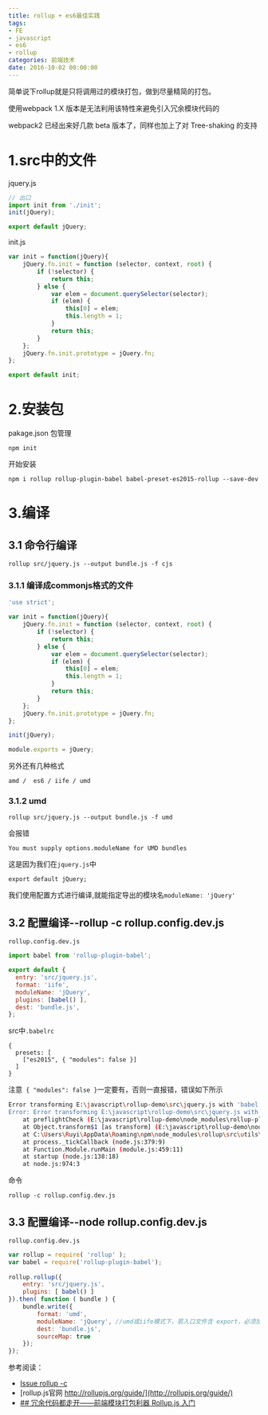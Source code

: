 ```yaml
---
title: rollup + es6最佳实践
tags: 
- FE
- javascript
- es6
- rollup
categories: 前端技术
date: 2016-10-02 00:00:00
---
```

简单说下rollup就是只将调用过的模块打包，做到尽量精简的打包。

使用webpack 1.X 版本是无法利用该特性来避免引入冗余模块代码的

webpack2 已经出来好几款 beta 版本了，同样也加上了对 Tree-shaking 的支持

# 1.src中的文件
jquery.js

```javascript
// 出口
import init from './init';
init(jQuery);

export default jQuery;
```
init.js

```javascript
var init = function(jQuery){
    jQuery.fn.init = function (selector, context, root) {
        if (!selector) {
            return this;
        } else {
            var elem = document.querySelector(selector);
            if (elem) {
                this[0] = elem;
                this.length = 1;
            }
            return this;
        }
    }; 
    jQuery.fn.init.prototype = jQuery.fn;
};

export default init;
```
# 2.安装包
pakage.json 包管理
```
npm init
```
开始安装
```
npm i rollup rollup-plugin-babel babel-preset-es2015-rollup --save-dev
```
# 3.编译
## 3.1 命令行编译

```
rollup src/jquery.js --output bundle.js -f cjs
```
### 3.1.1 编译成commonjs格式的文件

```javascript
'use strict';

var init = function(jQuery){
    jQuery.fn.init = function (selector, context, root) {
        if (!selector) {
            return this;
        } else {
            var elem = document.querySelector(selector);
            if (elem) {
                this[0] = elem;
                this.length = 1;
            }
            return this;
        }
    }; 
    jQuery.fn.init.prototype = jQuery.fn;
};

init(jQuery);

module.exports = jQuery;
```
另外还有几种格式
```
amd /  es6 / iife / umd
```
### 3.1.2 **umd**
```
rollup src/jquery.js --output bundle.js -f umd
```
会报错
```
You must supply options.moduleName for UMD bundles
```
这是因为我们在`jquery.js`中
```
export default jQuery;
```
我们使用配置方式进行编译,就能指定导出的模块名`moduleName: 'jQuery'`
## 3.2 配置编译--rollup -c rollup.config.dev.js
`rollup.config.dev.js`

```javascript
import babel from 'rollup-plugin-babel';

export default {
  entry: 'src/jquery.js',
  format: 'iife',
  moduleName: 'jQuery',
  plugins: [babel() ],
  dest: 'bundle.js',
};
```
src中`.babelrc`
```
{
  presets: [
    ["es2015", { "modules": false }]
  ]
}
```
注意` { "modules": false }`一定要有，否则一直报错，错误如下所示
```bash
Error transforming E:\javascript\rollup-demo\src\jquery.js with 'babel' plugin:                                        It looks like your Babel configuration specifies a module transformer. Please                                        disable it. If you're using the "es2015" preset, consider using "es2015-rollup"                                        instead. See https://github.com/rollup/rollup-plugin-babel#configuring-babel f                                       or more information
Error: Error transforming E:\javascript\rollup-demo\src\jquery.js with 'babel'                                        plugin: It looks like your Babel configuration specifies a module transformer.                                        Please disable it. If you're using the "es2015" preset, consider using "es2015-                                       rollup" instead. See https://github.com/rollup/rollup-plugin-babel#configuring-                                       babel for more information
    at preflightCheck (E:\javascript\rollup-demo\node_modules\rollup-plugin-bab                                       el\dist\rollup-plugin-babel.cjs.js:43:102)
    at Object.transform$1 [as transform] (E:\javascript\rollup-demo\node_module                                       s\rollup-plugin-babel\dist\rollup-plugin-babel.cjs.js:104:18)
    at C:\Users\Ruyi\AppData\Roaming\npm\node_modules\rollup\src\utils\transfor                                       m.js:19:35
    at process._tickCallback (node.js:379:9)
    at Function.Module.runMain (module.js:459:11)
    at startup (node.js:138:18)
    at node.js:974:3
```
命令
```
rollup -c rollup.config.dev.js
```
## 3.3 配置编译--node rollup.config.dev.js
`rollup.config.dev.js`

```javascript
var rollup = require( 'rollup' );
var babel = require('rollup-plugin-babel');
 
rollup.rollup({
    entry: 'src/jquery.js',
    plugins: [ babel() ]
}).then( function ( bundle ) {
    bundle.write({
        format: 'umd',
        moduleName: 'jQuery', //umd或iife模式下，若入口文件含 export，必须加上该属性
        dest: 'bundle.js',
        sourceMap: true 
    });
});
```



参考阅读：
- [Issue rollup -c](https://github.com/rollup/rollup-plugin-babel/issues/72)
- [rollup.js官网 http://rollupjs.org/guide/](http://rollupjs.org/guide/)
- [## 冗余代码都走开——前端模块打包利器 Rollup.js 入门](http://mp.weixin.qq.com/s?__biz=MzAxODE2MjM1MA==&mid=2651550907&idx=2&sn=4acac6d96a0ce4fc61e37b798dd90fd8&scene=21#wechat_redirect)
